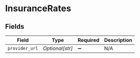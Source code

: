 # InsuranceRates


## Fields

| Field              | Type               | Required           | Description        |
| ------------------ | ------------------ | ------------------ | ------------------ |
| `provider_url`     | *Optional[str]*    | :heavy_minus_sign: | N/A                |